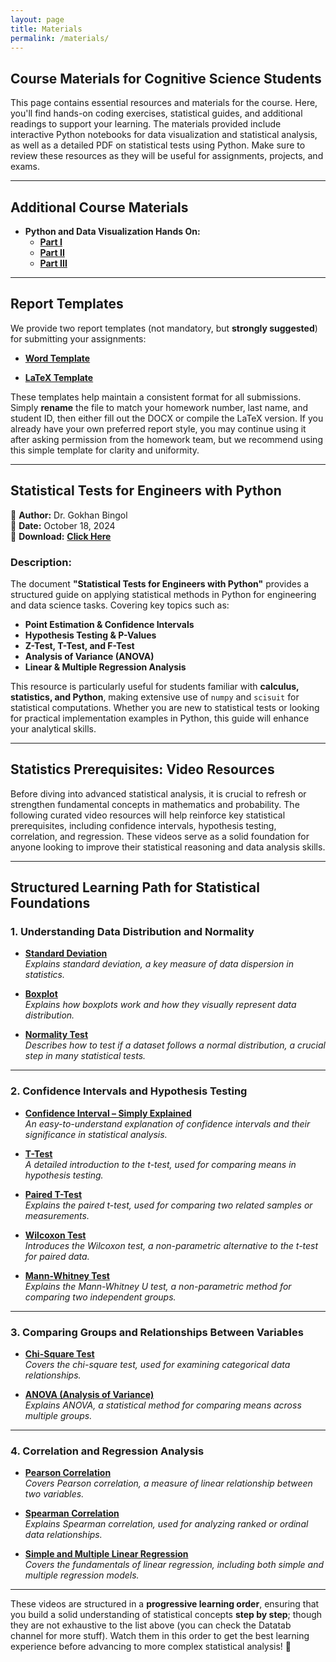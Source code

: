 ```yaml
---
layout: page
title: Materials
permalink: /materials/
---
```


## Course Materials for Cognitive Science Students

This page contains essential resources and materials for the course. Here, you'll find hands-on coding exercises, statistical guides, and additional readings to support your learning. The materials provided include interactive Python notebooks for data visualization and statistical analysis, as well as a detailed PDF on statistical tests using Python. Make sure to review these resources as they will be useful for assignments, projects, and exams.

---

## Additional Course Materials

* **Python and Data Visualization Hands On:**  
  - [**Part I**](https://colab.research.google.com/drive/1gOQ4voQWWP-Ww5w-grzj5uyyxcI_mEfr?usp=sharing)  
  - [**Part II**](https://colab.research.google.com/drive/1wuRkS5jSg_wG9NNO9GdmvA-xMpVNS-uQ?usp=sharing)  
  - [**Part III**](https://colab.research.google.com/drive/1fU527xyE4R_DG_v2-1Ss7IICkGCxXFyz?usp=sharing)  

---

## Report Templates

We provide two report templates (not mandatory, but **strongly suggested**) for submitting your assignments:

- [**Word Template**](https://bcolabcourses.github.io/ICNSpring2025/static_files/REPORT_TEMPLATE_change_this_name_to_HW%23_Lastname_StudentNumber.docx)  

- [**LaTeX Template**](https://bcolabcourses.github.io/ICNSpring2025/static_files/REPORT_TEMPLATE_change_this_name_to_HW%23_Lastname_StudentNumber.zip)

These templates help maintain a consistent format for all submissions. Simply **rename** the file to match your homework number, last name, and student ID, then either fill out the DOCX or compile the LaTeX version. If you already have your own preferred report style, you may continue using it after asking permission from the homework team, but we recommend using this simple template for clarity and uniformity.

---

## **Statistical Tests for Engineers with Python**

📄 **Author:** Dr. Gokhan Bingol  
📅 **Date:** October 18, 2024  
🔗 **Download:** [**Click Here**](https://bcolabcourses.github.io/ICNSpring2025/static_files/Statistical%20Tests%20for%20Engineers%20with%20Python.pdf)  

### **Description:**
The document **"Statistical Tests for Engineers with Python"** provides a structured guide on applying statistical methods in Python for engineering and data science tasks. Covering key topics such as:

- **Point Estimation & Confidence Intervals**
- **Hypothesis Testing & P-Values**
- **Z-Test, T-Test, and F-Test**
- **Analysis of Variance (ANOVA)**
- **Linear & Multiple Regression Analysis**

This resource is particularly useful for students familiar with **calculus, statistics, and Python**, making extensive use of `numpy` and `scisuit` for statistical computations. Whether you are new to statistical tests or looking for practical implementation examples in Python, this guide will enhance your analytical skills.

---

## **Statistics Prerequisites: Video Resources**

Before diving into advanced statistical analysis, it is crucial to refresh or strengthen fundamental concepts in mathematics and probability. The following curated video resources will help reinforce key statistical prerequisites, including confidence intervals, hypothesis testing, correlation, and regression. These videos serve as a solid foundation for anyone looking to improve their statistical reasoning and data analysis skills.

---

## **Structured Learning Path for Statistical Foundations**

### **1. Understanding Data Distribution and Normality**
- **[Standard Deviation](https://www.youtube.com/watch?v=esskJJF8pCc)**  
  *Explains standard deviation, a key measure of data dispersion in statistics.*

- **[Boxplot](https://www.youtube.com/watch?v=INSIyaZUXIY&t=253s)**  
  *Explains how boxplots work and how they visually represent data distribution.*

- **[Normality Test](https://www.youtube.com/watch?v=AVketBmpUTE)**  
  *Describes how to test if a dataset follows a normal distribution, a crucial step in many statistical tests.*

---

### **2. Confidence Intervals and Hypothesis Testing**
- **[Confidence Interval – Simply Explained](https://www.youtube.com/watch?v=ENnlSlvQHO0)**  
  *An easy-to-understand explanation of confidence intervals and their significance in statistical analysis.*

- **[T-Test](https://www.youtube.com/watch?v=VekJxtk4BYM)**  
  *A detailed introduction to the t-test, used for comparing means in hypothesis testing.*

- **[Paired T-Test](https://www.youtube.com/watch?v=_7IW2PUqe64)**  
  *Explains the paired t-test, used for comparing two related samples or measurements.*

- **[Wilcoxon Test](https://www.youtube.com/watch?v=NZsL2eDQiDQ)**  
  *Introduces the Wilcoxon test, a non-parametric alternative to the t-test for paired data.*

- **[Mann-Whitney Test](https://www.youtube.com/watch?v=Twk6lBhBl88)**  
  *Explains the Mann-Whitney U test, a non-parametric method for comparing two independent groups.*

---

### **3. Comparing Groups and Relationships Between Variables**
- **[Chi-Square Test](https://www.youtube.com/watch?v=rpKzq64GA9Y)**  
  *Covers the chi-square test, used for examining categorical data relationships.*

- **[ANOVA (Analysis of Variance)](https://www.youtube.com/watch?v=0NwA9xxxtHw&t=266s)**  
  *Explains ANOVA, a statistical method for comparing means across multiple groups.*

---

### **4. Correlation and Regression Analysis**
- **[Pearson Correlation](https://www.youtube.com/watch?v=k7IctLRiZmo)**  
  *Covers Pearson correlation, a measure of linear relationship between two variables.*

- **[Spearman Correlation](https://www.youtube.com/watch?v=XV_W1w4Nwoc)**  
  *Explains Spearman correlation, used for analyzing ranked or ordinal data relationships.*

- **[Simple and Multiple Linear Regression](https://www.youtube.com/watch?v=29rjWClT_3U)**  
  *Covers the fundamentals of linear regression, including both simple and multiple regression models.*

---

These videos are structured in a **progressive learning order**, ensuring that you build a solid understanding of statistical concepts **step by step**; though they are not exhaustive to the list above (you can check the Datatab channel for more stuff). Watch them in this order to get the best learning experience before advancing to more complex statistical analysis! 🚀
